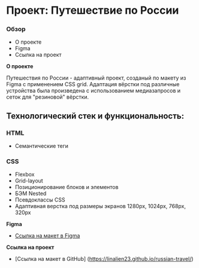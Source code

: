 # Проект: Путешествие по России

### Обзор
* О проекте
* Figma
* Ссылка на проект

**О проекте**

Путешествия по России - адаптивный проект, созданый по макету из Figma с применением CSS grid. Адаптация вёрстки под различные устройства была произведена с использованием медиазапросов и сеток для "резиновой" вёрстки.

## Технологический стек и функциональность:
### HTML
* Семантические теги
### CSS
* Flexbox
* Grid-layout
* Позиционирование блоков и элементов
* БЭМ Nested
* Псевдоклассы CSS
* Адаптивная верстка под размеры экранов 1280px, 1024px, 768px, 320px

**Figma**

* [Ссылка на макет в Figma](https://www.figma.com/file/5S2WSbEFL6awjVWJ0NWL8Q/Sprint-3_-Russia-_-desktop-mobile?node-id=28503%3A0)

**Ссылка на проект**

* [Ссылка на макет в GitHub] (https://linalien23.github.io/russian-travel/)
